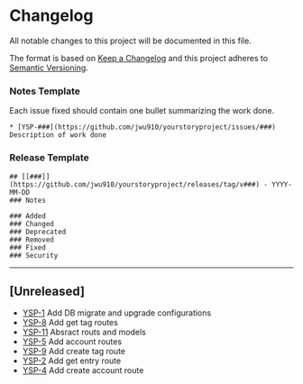 # Changelog
All notable changes to this project will be documented in this file.

The format is based on [Keep a Changelog](https://keepachangelog.com/en/1.0.0/)
and this project adheres to [Semantic Versioning](https://semver.org/spec/v2.0.0.html).

### Notes Template
Each issue fixed should contain one bullet summarizing the work done.

```
* [YSP-###](https://github.com/jwu910/yourstoryproject/issues/###) Description of work done
```

### Release Template
```
## [[###]](https://github.com/jwu910/yourstoryproject/releases/tag/v###) - YYYY-MM-DD
### Notes

### Added
### Changed
### Deprecated
### Removed
### Fixed
### Security
```

<hr />

## [Unreleased]
* [YSP-1](https://github.com/jwu910/yourstoryproject/issues/1) Add DB migrate and upgrade configurations
* [YSP-8](https://github.com/jwu910/yourstoryproject/issues/8) Add get tag routes
* [YSP-11](https://github.com/jwu910/yourstoryproject/issues/11) Absract routs and models
* [YSP-5](https://github.com/jwu910/yourstoryproject/issues/5) Add account routes
* [YSP-9](https://github.com/jwu910/yourstoryproject/issues/9) Add create tag route
* [YSP-2](https://github.com/jwu910/yourstoryproject/issues/2) Add get entry route
* [YSP-4](https://github.com/jwu910/yourstoryproject/issues/4) Add create account route
